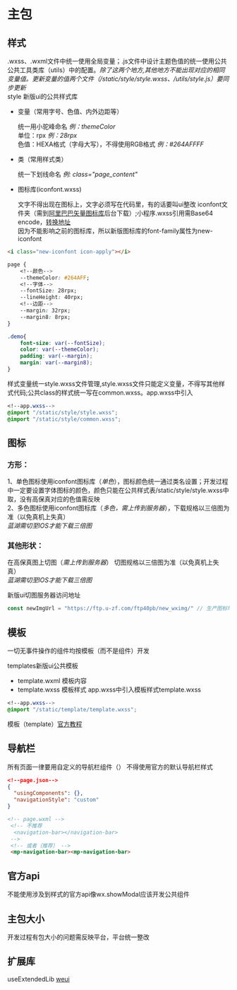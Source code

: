 # 主包
## 样式
.wxss、.wxml文件中统一使用全局变量；.js文件中设计主题色值的统一使用公共公共工具类库（utils）中的配置。*除了这两个地方,其他地方不能出现对应的相同变量值。更新变量的值两个文件（/static/style/style.wxss、/utils/style.js）要同步更新*   
style 
新版ui的公共样式库
- 变量（常用字号、色值、内外边距等）  

  统一用小驼峰命名 *例：themeColor*  
  单位：rpx *例：28rpx*  
  色值：HEXA格式（字母大写），不得使用RGB格式 *例：#264AFFFF*  
- 类（常用样式类）  

  统一下划线命名 *例: class="page_content"*
- 图标库(iconfont.wxss)  

  文字不得出现在图标上，文字必须写在代码里，有的话要叫ui整改
  iconfont文件夹（需到[阿里巴巴矢量图标库](https://www.iconfont.cn/home/index?spm=a313x.7781069.1998910419.2)后台下载）;小程序.wxss引用需Base64 encode，[转换地址](https://transfonter.org/)  
  因为不能影响之前的图标库，所以新版图标库的font-family属性为new-iconfont

```html
<i class="new-iconfont icon-apply"></i>
```

```css
page {
    <!--颜色-->
    --themeColor: #264AFF;
    <!--字体-->
    --fontSize: 28rpx;
    --lineHeight: 40rpx;
    <!--边距-->
    --margin: 32rpx;
    --margin8: 8rpx;
}

.demo{
    font-size: var(--fontSize);
    color: var(--themeColor);
    padding: var(--margin);
    margin: var(--margin8);
}
```
样式变量统一style.wxss文件管理,style.wxss文件只能定义变量，不得写其他样式代码;公共class的样式统一写在common.wxss。app.wxss中引入
```css
<!--app.wxss-->
@import "/static/style/style.wxss";
@import "/static/style/common.wxss";
```

## 图标
### 方形：  

1、单色图标使用iconfont图标库（*单色*），图标颜色统一通过类名设置；开发过程中一定要设置字体图标的颜色，颜色只能在公共样式表/static/style/style.wxss中取，没有高保真对应的色值需反映   
2、多色图标使用iconfont图标库（*多色，需上传到服务器*），下载规格以三倍图为准（以免真机上失真）     
*蓝湖需切至IOS才能下载三倍图* 

### 其他形状：
在高保真图上切图（*需上传到服务器*） 切图规格以三倍图为准（以免真机上失真）  
*蓝湖需切至IOS才能下载三倍图* 

新版ui切图服务器访问地址
``` js
const newImgUrl = "https://ftp.u-zf.com/ftp40pb/new_wximg/" // 生产图标地址(新版ui)
```

## 模板
一切无事件操作的组件均按模板（而不是组件）开发  

  templates新版ui公共模板
  - template.wxml 模板内容
  - template.wxss 模板样式
  app.wxss中引入模板样式template.wxss
  ```css
  <!--app.wxss-->
  @import "/static/template/template.wxss";
  ```
  模板（template）[官方教程](https://developers.weixin.qq.com/miniprogram/dev/reference/wxml/template.html)


## 导航栏
所有页面一律要用自定义的导航栏组件<mp-navigation-bar>（<navigation-bar>） 不得使用官方的默认导航栏样式
```json
<!--page.json-->
{
  "usingComponents": {},
  "navigationStyle": "custom"
}
```
```html
<!-- page.wxml -->
 <!-- 不推荐
  <navigation-bar></navigation-bar>
 -->
 <!-- 或者（推荐） -->
 <mp-navigation-bar><mp-navigation-bar>
```

## 官方api
不能使用涉及到样式的官方api像wx.showModal应该开发公共组件

## 主包大小
开发过程有包大小的问题需反映平台，平台统一整改

## 扩展库
useExtendedLib
[weui](https://wechat-miniprogram.github.io/weui/docs/)